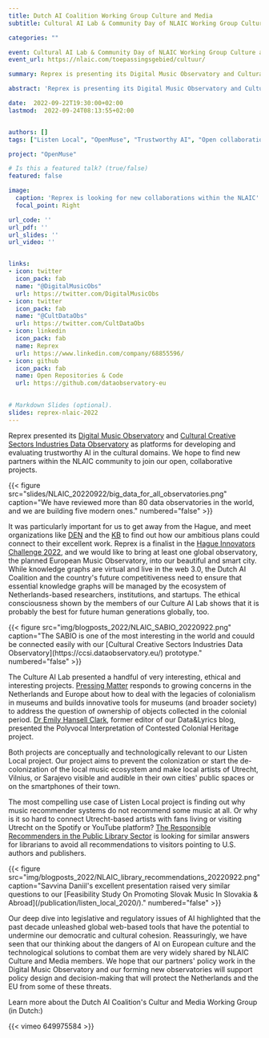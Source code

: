 ```yaml
---
title: Dutch AI Coalition Working Group Culture and Media
subtitle: Cultural AI Lab & Community Day of NLAIC Working Group Culture and Media

categories: ""

event: Cultural AI Lab & Community Day of NLAIC Working Group Culture and Media
event_url: https://nlaic.com/toepassingsgebied/cultuur/

summary: Reprex is presenting its Digital Music Observatory and Cultural Creative Sectors Industries Data Observatory as platforms for developing and evaluating trustworthy AI in the cultural domains. We hope to find new partners within the NLAIC community to join our open, collaborative projects.

abstract: 'Reprex is presenting its Digital Music Observatory and Cultural Creative Sectors Industries Data Observatory as platforms for developing and evaluating trustworthy AI in the cultural domains. We hope to find new partners within the NLAIC community to join our open, collaborative projects.'

date:  2022-09-22T19:30:00+02:00
lastmod:  2022-09-24T08:13:55+02:00


authors: []
tags: ["Listen Local", "OpenMuse", "Trustworthy AI", "Open collaboration", "Utrecht"]

project: "OpenMuse"

# Is this a featured talk? (true/false)
featured: false

image:
  caption: 'Reprex is looking for new collaborations within the NLAIC'
  focal_point: Right

url_code: ''
url_pdf: ''
url_slides: ''
url_video: ''


links:
- icon: twitter
  icon_pack: fab
  name: "@DigitalMusicObs"
  url: https://twitter.com/DigitalMusicObs
- icon: twitter
  icon_pack: fab
  name: "@CultDataObs"
  url: https://twitter.com/CultDataObs
- icon: linkedin
  icon_pack: fab
  name: Reprex
  url: https://www.linkedin.com/company/68855596/
- icon: github
  icon_pack: fab
  name: Open Repositories & Code
  url: https://github.com/dataobservatory-eu  

  
# Markdown Slides (optional).
slides: reprex-nlaic-2022
---
```


Reprex presented its [Digital Music Observatory](https://music.dataobservatory.eu/) and [Cultural Creative Sectors Industries Data Observatory](https://ccsi.dataobservatory.eu/) as platforms for developing and evaluating trustworthy AI in the cultural domains. We hope to find new partners within the NLAIC community to join our open, collaborative projects.

<td style="text-align: center;">{{< figure src="slides/NLAIC_20220922/big_data_for_all_observatories.png" caption="We have reviewed more than 80 data observatories in the world, and we are building five modern ones." numbered="false" >}}</td>

It was particularly important for us to get away from the Hague, and meet organizations like [DEN](https://www.den.nl/over-ons/english) and the [KB](https://www.kb.nl/) to find out how our ambitious plans could connect to their excellent work. Reprex is a finalist in the [Hague Innovators Challenge 2022](/talk/impactcity-startup-support-xl/), and we would like to bring at least one global observatory, the planned European Music Observatory, into our beautiful and smart city. While knowledge graphs are virtual and live in the web 3.0, the Dutch AI Coalition and the country's future competitiveness need to ensure that essential knowledge graphs will be managed by the ecosystem of Netherlands-based researchers, institutions, and startups. The ethical consciousness shown by the members of our Culture AI Lab shows that it is probably the best for future human generations globally, too.


<td style="text-align: center;">{{< figure src="img/blogposts_2022/NLAIC_SABIO_20220922.png" caption="The SABIO is one of the most interesting in the world and couuld be connected easily with our [Cultural Creative Sectors Industries Data Observatory](https://ccsi.dataobservatory.eu/) prototype." numbered="false" >}}</td>

The Culture AI Lab presented a handful of very interesting, ethical and interesting projects. [Pressing Matter](https://pressingmatter.nl/) responds to growing concerns in the Netherlands and Europe about how to deal with the legacies of colonialism in museums and builds innovative tools for museums (and broader society) to address the question of ownership of objects collected in the colonial period. [Dr Emily Hansell Clark](https://picch-project.org/Emily-1), former editor of our Data&Lyrics blog, presented the Polyvocal Interpretation of Contested Colonial Heritage project.

Both projects are conceptually and technologically relevant to our Listen Local project. Our project aims to prevent the colonization or start the de-colonization of the local music ecosystem and make local artists of Utrecht, Vilnius, or Sarajevo visible and audible in their own cities' public spaces or on the smartphones of their town.

The most compelling use case of Listen Local project is finding out why music recommender systems do not recommend some music at all. Or why is it so hard to connect Utrecht-based artists with fans living or visiting Utrecht on the Spotify or YouTube platform? [The Responsible Recommenders in the Public Library Sector](https://dl.acm.org/doi/abs/10.1145/3514094.3539536) is looking for similar answers for librarians to avoid all recommendations to visitors pointing to U.S. authors and publishers.

<td style="text-align: center;">{{< figure src="img/blogposts_2022/NLAIC_library_recommendations_20220922.png" caption="Savvina Daniil's excellent presentation raised very similar questions to our [Feasibility Study On Promoting Slovak Music In Slovakia & Abroad](/publication/listen_local_2020/)." numbered="false" >}}</td>

Our deep dive into legislative and regulatory issues of AI highlighted that the past decade unleashed global web-based tools that have the potential to undermine our democratic and cultural cohesion. Reassuringly, we have seen that our thinking about the dangers of AI on European culture and the technological solutions to combat them are very widely shared by NLAIC Culture and Media members. We hope that our partners'  policy work in the Digital Music Observatory and our forming new observatories will support policy design and decision-making that will protect the Netherlands and the EU from some of these threats. 



Learn more about the Dutch AI Coalition's Cultur and Media Working Group (in Dutch:)

{{< vimeo 649975584 >}}
